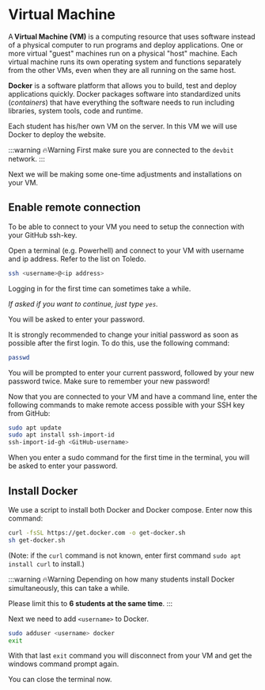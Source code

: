 # Virtual Machine

A **Virtual Machine (VM)** is a computing resource that uses software instead of a physical computer to run programs and deploy applications. One or more virtual "guest" machines run on a physical "host" machine. Each virtual machine runs its own operating system and functions separately from the other VMs, even when they are all running on the same host. 

**Docker** is a software platform that allows you to build, test and deploy applications quickly. Docker packages software into standardized units (*containers*) that have everything the software needs to run including libraries, system tools, code and runtime. 

Each student has his/her own VM on the server. In this VM we will use Docker to deploy the website.

:::warning 🔥Warning
First make sure you are connected to the `devbit` network.
:::

Next we will be making some one-time adjustments and installations on your VM. 

## Enable remote connection

To be able to connect to your VM you need to setup the connection with your GitHub ssh-key.

Open a terminal (e.g. Powerhell) and connect to your VM with username and ip address. Refer to the list on Toledo.

```bash
ssh <username>@<ip address>
```
Logging in for the first time can sometimes take a while.

*If asked if you want to continue, just type `yes`.*

You will be asked to enter your password.

It is strongly recommended to change your initial password as soon as possible after the first login. To do this, use the following command:
```bash
passwd
```
You will be prompted to enter your current password, followed by your new password twice. Make sure to remember your new password!

Now that you are connected to your VM and have a command line, enter the following commands to make remote access possible with your SSH key from GitHub:

```bash
sudo apt update
sudo apt install ssh-import-id 
ssh-import-id-gh <GitHub-username>
```

When you enter a sudo command for the first time in the terminal, you will be asked to enter your password.

## Install Docker

We use a script to install both Docker and Docker compose. Enter now this command:

```bash
curl -fsSL https://get.docker.com -o get-docker.sh
sh get-docker.sh
```

(Note: if the `curl` command is not known, enter first command `sudo apt install curl` to install.)

:::warning 🔥Warning
Depending on how many students install Docker simultaneously, this can take a while.

Please limit this to **6 students at the same time**.
:::

Next we need to add `<username>` to Docker.

```bash
sudo adduser <username> docker
exit
```

With that last `exit` command you will disconnect from your VM and get the windows command prompt again.

You can close the terminal now.